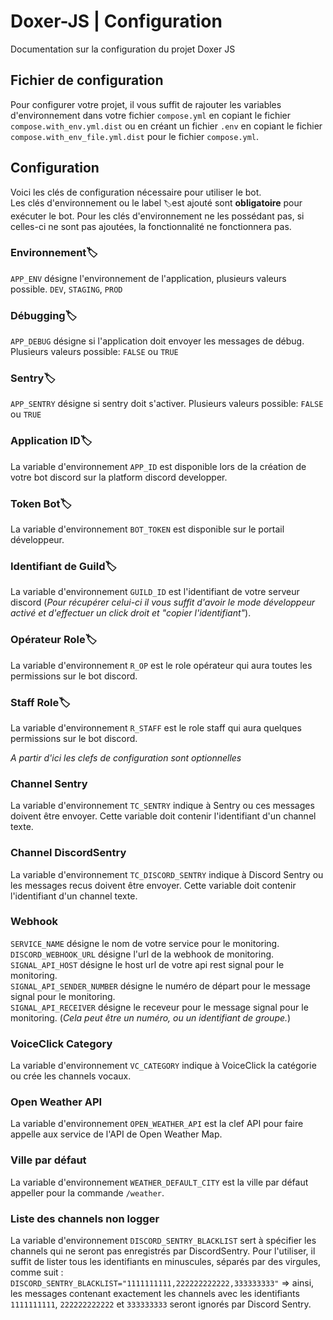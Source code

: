 # Doxer-JS | Configuration

Documentation sur la configuration du projet Doxer JS
<br/>

## Fichier de configuration

Pour configurer votre projet, il vous suffit de rajouter les variables d'environnement dans votre fichier `compose.yml` en copiant le fichier `compose.with_env.yml.dist` ou en créant un fichier `.env` en copiant le fichier `compose.with_env_file.yml.dist` pour le fichier `compose.yml`.

## Configuration

Voici les clés de configuration nécessaire pour utiliser le bot.
<br/>
Les clés d'environnement ou le label `🏷️`est ajouté sont **obligatoire** pour exécuter le bot. Pour les clés d'environnement ne les possédant pas, si celles-ci ne sont pas ajoutées, la fonctionnalité ne fonctionnera pas.

### Environnement🏷️

`APP_ENV` désigne l'environnement de l'application, plusieurs valeurs possible.
`DEV`, `STAGING`, `PROD`

### Débugging🏷️

`APP_DEBUG` désigne si l'application doit envoyer les messages de débug.
Plusieurs valeurs possible: `FALSE` ou `TRUE`

### Sentry🏷️

`APP_SENTRY` désigne si sentry doit s'activer.
Plusieurs valeurs possible: `FALSE` ou `TRUE`

### Application ID🏷️

La variable d'environnement `APP_ID` est disponible lors de la création de votre bot discord sur la platform discord developper.

### Token Bot🏷️

La variable d'environnement `BOT_TOKEN` est disponible sur le portail développeur.

### Identifiant de Guild🏷️

La variable d'environnement `GUILD_ID` est l'identifiant de votre serveur discord (_Pour récupérer celui-ci il vous suffit d'avoir le mode développeur activé et d'effectuer un click droit et "copier l'identifiant"_).

### Opérateur Role🏷️

La variable d'environnement `R_OP` est le role opérateur qui aura toutes les permissions sur le bot discord.

### Staff Role🏷️

La variable d'environnement `R_STAFF` est le role staff qui aura quelques permissions sur le bot discord.


*A partir d'ici les clefs de configuration sont optionnelles*
### Channel Sentry
La variable d'environnement `TC_SENTRY` indique à Sentry ou ces messages doivent être envoyer.
Cette variable doit contenir l'identifiant d'un channel texte.

### Channel DiscordSentry
La variable d'environnement `TC_DISCORD_SENTRY` indique à Discord Sentry ou les messages recus doivent être envoyer.
Cette variable doit contenir l'identifiant d'un channel texte.

### Webhook
`SERVICE_NAME` désigne le nom de votre service pour le monitoring.<br/>
`DISCORD_WEBHOOK_URL` désigne l'url de la webhook de monitoring.<br/>
`SIGNAL_API_HOST` désigne le host url de votre api rest signal pour le monitoring.<br/>
`SIGNAL_API_SENDER_NUMBER` désigne le numéro de départ pour le message signal pour le monitoring.<br/>
`SIGNAL_API_RECEIVER` désigne le receveur pour le message signal pour le monitoring. (*Cela peut être un numéro, ou un identifiant de groupe.*)<br/>

### VoiceClick Category

La variable d'environnement `VC_CATEGORY` indique à VoiceClick la catégorie ou crée les channels vocaux.

### Open Weather API

La variable d'environnement `OPEN_WEATHER_API` est la clef API pour faire appelle aux service de l'API de Open Weather Map.

### Ville par défaut

La variable d'environnement `WEATHER_DEFAULT_CITY` est la ville par défaut appeller pour la commande `/weather`.

### Liste des channels non logger

La variable d'environnement `DISCORD_SENTRY_BLACKLIST` sert à spécifier les channels qui ne seront pas enregistrés par DiscordSentry. Pour l'utiliser, il suffit de lister tous les identifiants en minuscules, séparés par des virgules, comme suit : <br/>`DISCORD_SENTRY_BLACKLIST="1111111111,222222222222,333333333"` => ainsi, les messages contenant exactement les channels avec les identifiants `1111111111`, `222222222222` et `333333333` seront ignorés par Discord Sentry.

